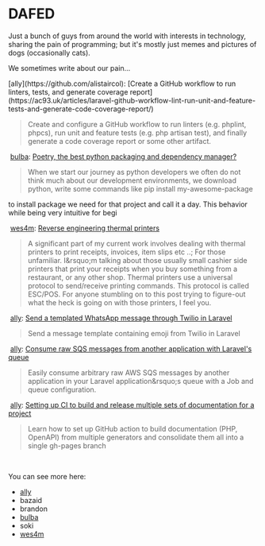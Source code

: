 # DAFED

Just a bunch of guys from around the world with interests in technology, sharing the pain of programming; but it's mostly just memes and pictures of dogs (occasionally cats).

We sometimes write about our pain...

<!-- BLOG-POST-LIST:START -->[ally](https://github.com/alistaircol): [Create a GitHub workflow to run linters, tests, and generate coverage report](https://ac93.uk/articles/laravel-github-workflow-lint-run-unit-and-feature-tests-and-generate-code-coverage-report/)

> Create and configure a GitHub workflow to run linters &lpar;e.g. phplint, phpcs&rpar;, run unit and feature tests &lpar;e.g. php artisan test&rpar;, and finally generate a code coverage report or some other artifact.

&nbsp;[bulba](https://github.com/bulb4saur): [Poetry, the best python packaging and dependency manager?](https://ebulba.dev/2022/09/04/poetry-the-best-python-packaging-and-demendency-manager/)

> When we start our journey as python developers we often do not think much about our development environments, we download python, write some commands like 
pip install my-awesome-package

to install package we need for that project and call it a day. This behavior while being very intuitive for begi

&nbsp;[wes4m](https://github.com/wes4m): [Reverse engineering thermal printers](https://wes4m.io/posts/epson_rev/)

> A significant part of my current work involves dealing with thermal printers to print receipts, invoices, item slips etc ..; For those unfamiliar. I&amp;rsquo;m talking about those usually small cashier side printers that print your receipts when you buy something from a restaurant, or any other shop.
Thermal printers use a universal protocol to send/receive printing commands. This protocol is called ESC/POS. For anyone stumbling on to this post trying to figure-out what the heck is going on with those printers, I feel you.

&nbsp;[ally](https://github.com/alistaircol): [Send a templated WhatsApp message through Twilio in Laravel](https://ac93.uk/articles/laravel-send-whatsapp-message-with-emoji-and-variables/)

> Send a message template containing emoji from Twilio in Laravel

&nbsp;[ally](https://github.com/alistaircol): [Consume raw SQS messages from another application with Laravel&#39;s queue](https://ac93.uk/articles/laravel-consume-raw-sqs-messages-in-its-job-queue-system/)

> Easily consume arbitrary raw AWS SQS messages by another application in your Laravel application&amp;rsquo;s queue with a Job and queue configuration.

&nbsp;[ally](https://github.com/alistaircol): [Setting up CI to build and release multiple sets of documentation for a project](https://ac93.uk/articles/github-action-build-multiple-sets-of-documentation/)

> Learn how to set up GitHub action to build documentation &lpar;PHP, OpenAPI&rpar; from multiple generators and consolidate them all into a single gh-pages branch

&nbsp;<!-- BLOG-POST-LIST:END -->

You can see more here:

* [ally](https://ac93.uk)
* bazaid
* brandon
* [bulba](https://ebulba.dev)
* soki
* [wes4m](https://wes4m.io)
